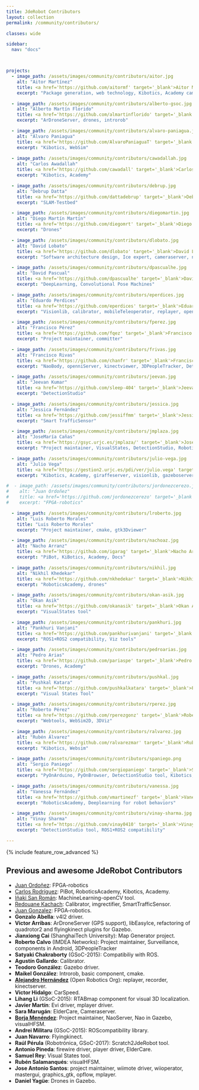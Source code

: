 ```yaml
---
title: JdeRobot Contributors
layout: collection
permalink: /community/contributors/

classes: wide

sidebar:
  nav: "docs"



projects:
  - image_path: /assets/images/community/contributors/aitor.jpg
    alt: "Aitor Martínez"
    title: <a href='https://github.com/aitormf' target='_blank'>Aitor Martínez</a>
    excerpt: "Package generation, web technology, Kibotics, Academy cameraview.js, rgbdviewer.js, uavviewer.js, committer"

  - image_path: /assets/images/community/contributors/alberto-gsoc.jpg
    alt: "Alberto Martín Florido"
    title: <a href='https://github.com/almartinflorido' target='_blank'>Alberto Martín Florido</a>
    excerpt: "ArDroneServer, drones, introrob"

  - image_path: /assets/images/community/contributors/alvaro-paniagua.jpg
    alt: "Álvaro Paniagua"
    title: <a href='https://github.com/AlvaroPaniaguaT' target='_blank'>Álvaro Paniagua</a>
    excerpt: "Kibotics, WebSim"
  
  - image_path: /assets/images/community/contributors/cawadallah.jpg
    alt: "Carlos Awadallah"
    title: <a href='https://github.com/cawadall' target='_blank'>Carlos Awadallah</a>
    excerpt: "Kibotics, Academy"

  - image_path: /assets/images/community/contributors/debrup.jpg
    alt: "Debrup Datta"
    title: <a href='https://github.com/dattadebrup' target='_blank'>Debrup Datta</a>
    excerpt: "SLAM-Testbed"

  - image_path: /assets/images/community/contributors/diegomartin.jpg
    alt: "Diego Martín Martín"
    title: <a href='https://github.com/diegomrt' target='_blank'>Diego Martín Martín</a>
    excerpt: "Drones"

  - image_path: /assets/images/community/contributors/dlobato.jpg
    alt: "David Lobato"
    title: <a href='https://github.com/dlobato' target='_blank'>David Lobato</a>
    excerpt: "Software architecture design, Ice expert, cameraserver, neuralFPGA tool"

  - image_path: /assets/images/community/contributors/dpascualhe.jpg
    alt: "David Pascual"
    title: <a href='https://github.com/dpascualhe' target='_blank'>David Pascual</a>
    excerpt: "DeepLearning, Convolutional Pose Machines"

  - image_path: /assets/images/community/contributors/eperdices.jpg
    alt: "Eduardo Perdices"
    title: <a href='https://github.com/eperdices' target='_blank'>Eduardo Perdices</a>
    excerpt: "Visionlib, calibrator, mobileTeleoperator, replayer, opencvdemo, VisualSLAM: slam-SDVL, slam-SD-SLAM"

  - image_path: /assets/images/community/contributors/fperez.jpg
    alt: "Francisco Pérez"
    title: <a href='https://github.com/fqez' target='_blank'>Francisco Pérez</a>
    excerpt: "Project maintainer, committer"

  - image_path: /assets/images/community/contributors/frivas.jpg
    alt: "Francisco Rivas"
    title: <a href='https://github.com/chanfr' target='_blank'>Francisco Rivas</a>
    excerpt: "NaoBody, openniServer, kinectviewer, 3DPeopleTracker, DetectionSuite tool"

  - image_path: /assets/images/community/contributors/jeevan.jpg
    alt: "Jeevan Kumar"
    title: <a href='https://github.com/sleep-404' target='_blank'>Jeevan Kumar</a>
    excerpt: "DetectionStudio"

  - image_path: /assets/images/community/contributors/jessica.jpg
    alt: "Jessica Fernández"
    title: <a href='https://github.com/jessiffmm' target='_blank'>Jessica Fernández</a>
    excerpt: "Smart TrafficSensor"

  - image_path: /assets/images/community/contributors/jmplaza.jpg
    alt: "JoseMaría Cañas"
    title: <a href='https://gsyc.urjc.es/jmplaza/' target='_blank'>JoseMaría Cañas</a>
    excerpt: "Project maintainer, VisualStates, DetectionStudio, Robotics-Academy, progeo lib, fuzzylib"

  - image_path: /assets/images/community/contributors/julio-vega.jpg
    alt: "Julio Vega"
    title: <a href='https://gestion2.urjc.es/pdi/ver/julio.vega' target='_blank'>Julio Vega</a>
    excerpt: "Kibotics, Academy, giraffeserver, visionlib, gazeboserver"

#  - image_path: /assets/images/community/contributors/jordonezcerezo.jpg
#    alt: "Juan Ordoñez"
#    title: <a href='https://github.com/jordonezcerezo' target='_blank'>Juan Ordoñez</a>
#    excerpt: "FPGA-robotics"

  - image_path: /assets/images/community/contributors/lroberto.jpg
    alt: "Luis Roberto Morales"
    title: "Luis Roberto Morales"
    excerpt: "Project maintainer, cmake, gtk3Dviewer"

  - image_path: /assets/images/community/contributors/nachoaz.jpg
    alt: "Nacho Arranz"
    title: <a href='https://github.com/igarag' target='_blank'>Nacho Arranz</a>
    excerpt: "PiBot, KiBotics, Academy, Docs"

  - image_path: /assets/images/community/contributors/nikhil.jpg
    alt: "Nikhil Khedekar"
    title: <a href='https://github.com/nkhedekar' target='_blank'>Nikhil Khedekar</a>
    excerpt: "RoboticsAcademy, drones"

  - image_path: /assets/images/community/contributors/okan-asik.jpg
    alt: "Okan Asik"
    title: <a href='https://github.com/okanasik' target='_blank'>Okan Asik</a>
    excerpt: "VisualStates tool"

  - image_path: /assets/images/community/contributors/pankhuri.jpg
    alt: "Pankhuri Vanjani"
    title: <a href='https://github.com/pankhurivanjani' target='_blank'>Pankhuri Vanjani</a>
    excerpt: "ROS1+ROS2 compatibility, Viz tools"

  - image_path: /assets/images/community/contributors/pedroarias.jpg
    alt: "Pedro Arias"
    title: <a href='https://github.com/pariaspe' target='_blank'>Pedro Arias</a>
    excerpt: "Drones, Academy"

  - image_path: /assets/images/community/contributors/pushkal.jpg
    alt: "Pushkal Katara"
    title: <a href='https://github.com/pushkalkatara' target='_blank'>Pushkal Katara</a>
    excerpt: "Visual States Tool"

  - image_path: /assets/images/community/contributors/rperez.jpg
    alt: "Roberto Pérez"
    title: <a href='https://github.com/rperezgonz' target='_blank'>Roberto Pérez</a>
    excerpt: "Webtools, WebSim2D, 3DViz"

  - image_path: /assets/images/community/contributors/ralvarez.jpg
    alt: "Rubén Álvarez"
    title: <a href='https://github.com/ralvarezmar' target='_blank'>Rubén Álvarez</a>
    excerpt: "Kibotics, Websim"

  - image_path: /assets/images/community/contributors/spaniego.png
    alt: "Sergio Paniego"
    title: <a href='https://github.com/sergiopaniego' target='_blank'>Sergio Paniego</a>
    excerpt: "PyOnArduino, PyOnBrowser, DetectionStudio tool, Kibotics, Academy"

  - image_path: /assets/images/community/contributors/vanessa.jpg
    alt: "Vanessa Fernández"
    title: <a href='https://github.com/vmartinezf' target='_blank'>Vanessa Fernández</a>
    excerpt: "RoboticsAcademy, Deeplearning for robot behaviors"

  - image_path: /assets/images/community/contributors/vinay-sharma.jpg
    alt: "Vinay Sharma"
    title: <a href='https://github.com/vinay0410' target='_blank'>Vinay Sharma</a>
    excerpt: "DetectionStudio tool, ROS1+ROS2 compatibility"

---
```



{% include feature_row_advanced %}

## Previous and awesome JdeRobot Contributors

- [Juan Ordoñez](https://github.com/jordonezcerezo): FPGA-robotics
- [Carlos Rodríguez](https://github.com/crodriguezgarci): PiBot, RoboticsAcademy, Kibotics, Academy.
- [Iñaki San Román](https://github.com/IgnacioSRL): MachineLearning-openCV tool.
- [Redouane Kachach](https://github.com/rkachach): Calibrator, imgrectifier, SmartTrafficSensor.
- [Juan Gonzalez](https://github.com/Obijuan): FPGA-robotics.
- **Gonzalo Abella**: v4l2 driver.
- **Victor Arribas**: ArDroneServer (GPS support), libEasyIce, refactoring of quadrotor2 and flyingkinect plugins for Gazebo.
- **Jianxiong Cai** (ShanghaiTech University): Map Generator project.
- **Roberto Calvo** (IMDEA Networks): Project maintainer, Surveillance, components in Android, 3DPeopleTracker
- **Satyaki Chakraborty** (GSoC-2015): Compatibiliy with ROS.
- **Agustín Gallardo**: Calibrator.
- **Teodoro González**: Gazebo driver.
- **Maikel González**: Introrob, basic component, cmake.
- [**Alejandro Hernández**](https://github.com/ahcorde) (Open Robotics Org): replayer, recorder, kinectserver.
- **Victor Hidalgo**: CarSpeed.
- **Lihang Li** (GSoC-2015): RTABmap component for visual 3D localization.
- **Javier Martín**: Evi driver, mplayer driver.
- **Sara Marugán**: ElderCare, Cameraserver.
- [**Borja Menéndez**](https://github.com/bmenendez): Project maintainer, NaoServer, Nao in Gazebo, visualHFSM.
- **Andrei Militaru** (GSoC-2015): ROScompatibility library.
- **Juan Navarro**: Flyingkinect.
- **Raúl Pérula** (Robotrónica, GSoC-2017): Scratch2JdeRobot tool.
- **Antonio Pineda**: firewire driver, player driver, ElderCare.
- **Samuel Rey**: Visual States tool.
- **Rubén Salamanqués**: visualHFSM.
- **Jose Antonio Santos**: project maintainer, wiimote driver, wiioperator, mastergui, graphics_gtk, opflow, mplayer.
- **Daniel Yagüe**: Drones in Gazebo.
